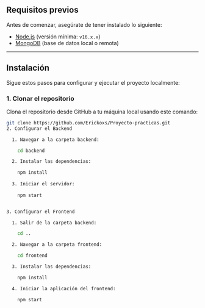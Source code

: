 

## Requisitos previos

Antes de comenzar, asegúrate de tener instalado lo siguiente:

- [Node.js](https://nodejs.org/) (versión mínima: `v16.x.x`)
- [MongoDB](https://www.mongodb.com/) (base de datos local o remota)

---

## Instalación

Sigue estos pasos para configurar y ejecutar el proyecto localmente:

### 1. Clonar el repositorio

Clona el repositorio desde GitHub a tu máquina local usando este comando:

```bash
git clone https://github.com/Erickoxs/Proyecto-practicas.git
2. Configurar el Backend

  1. Navegar a la carpeta backend:

    cd backend

  2. Instalar las dependencias:

    npm install
  
  3. Iniciar el servidor:
  
    npm start


3. Configurar el Frontend

  1. Salir de la carpeta backend:

    cd ..

  2. Navegar a la carpeta frontend:

    cd frontend

  3. Instalar las dependencias:

    npm install

  4. Iniciar la aplicación del frontend:

    npm start
